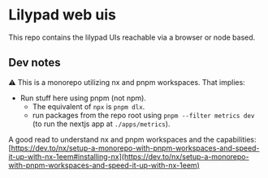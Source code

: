# Lilypad web uis

This repo contains the lilypad UIs reachable via a browser or node based.

## Dev notes

⚠️ This is a monorepo utilizing nx and pnpm workspaces. That implies:

-   Run stuff here using pnpm (not npm).
    -   The equivalent of `npx` is `pnpm dlx`.
    -   run packages from the repo root using `pnpm --filter metrics dev` (to run the nextjs app at `./apps/metrics`).

A good read to understand nx and pnpm workspaces and the capabilities: [https://dev.to/nx/setup-a-monorepo-with-pnpm-workspaces-and-speed-it-up-with-nx-1eem#installing-nx](https://dev.to/nx/setup-a-monorepo-with-pnpm-workspaces-and-speed-it-up-with-nx-1eem)
